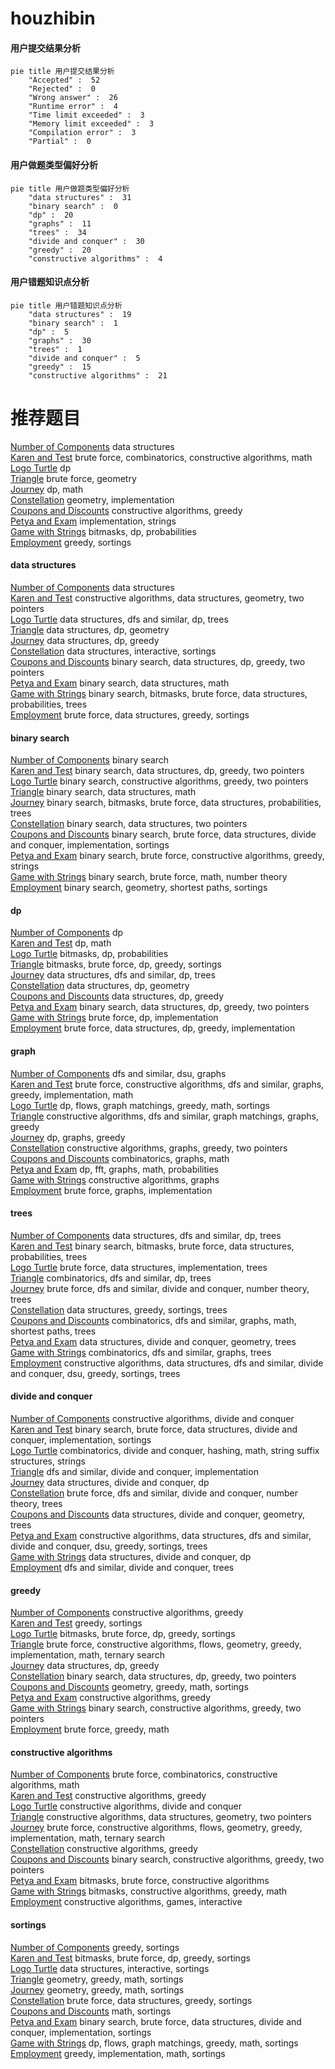# houzhibin
<!-- tabs:start -->
#### **用户提交结果分析**

```mermaid
pie title 用户提交结果分析
    "Accepted" :  52
    "Rejected" :  0
    "Wrong answer" :  26
    "Runtime error" :  4
    "Time limit exceeded" :  3
    "Memory limit exceeded" :  3
    "Compilation error" :  3
    "Partial" :  0
```
#### **用户做题类型偏好分析**

```mermaid
pie title 用户做题类型偏好分析
    "data structures" :  31
    "binary search" :  0
    "dp" :  20
    "graphs" :  11
    "trees" :  34
    "divide and conquer" :  30
    "greedy" :  20
    "constructive algorithms" :  4
```
#### **用户错题知识点分析**

```mermaid
pie title 用户错题知识点分析
    "data structures" :  19
    "binary search" :  1
    "dp" :  5
    "graphs" :  30
    "trees" :  1
    "divide and conquer" :  5
    "greedy" :  15
    "constructive algorithms" :  21
```
<!-- tabs:end -->
# 推荐题目
[Number of Components](http://codeforces.com/problemset/problem/1270/H)		data structures		  
[Karen and Test](http://codeforces.com/problemset/problem/815/B)		brute force,
                        combinatorics,
                        constructive algorithms,
                        math		  
[Logo Turtle](http://codeforces.com/problemset/problem/132/C)		dp		  
[Triangle](http://codeforces.com/problemset/problem/18/A)		brute force,
                        geometry		  
[Journey](http://codeforces.com/problemset/problem/57/D)		dp,
                        math		  
[Constellation](http://codeforces.com/problemset/problem/618/C)		geometry,
                        implementation		  
[Coupons and Discounts](http://codeforces.com/problemset/problem/731/B)		constructive algorithms,
                        greedy		  
[Petya and Exam](http://codeforces.com/problemset/problem/832/B)		implementation,
                        strings		  
[Game with Strings](https://codeforces.com/contest/483/problem/E)		bitmasks,
                        dp,
                        probabilities		  
[Employment](http://codeforces.com/problemset/problem/1214/F)		greedy,
                        sortings		  
<!-- tabs:start -->
#### **data structures**
[Number of Components](http://codeforces.com/problemset/problem/1270/H)		data structures		  
[Karen and Test](http://codeforces.com/problemset/problem/610/D)		constructive algorithms,
                        data structures,
                        geometry,
                        two pointers		  
[Logo Turtle](http://codeforces.com/problemset/problem/490/F)		data structures,
                        dfs and similar,
                        dp,
                        trees		  
[Triangle](http://codeforces.com/problemset/problem/1083/E)		data structures,
                        dp,
                        geometry		  
[Journey](http://codeforces.com/problemset/problem/1481/E)		data structures,
                        dp,
                        greedy		  
[Constellation](http://codeforces.com/problemset/problem/1080/F)		data structures,
                        interactive,
                        sortings		  
[Coupons and Discounts](http://codeforces.com/problemset/problem/1492/C)		binary search,
                        data structures,
                        dp,
                        greedy,
                        two pointers		  
[Petya and Exam](http://codeforces.com/problemset/problem/1490/G)		binary search,
                        data structures,
                        math		  
[Game with Strings](http://codeforces.com/problemset/problem/1479/D)		binary search,
                        bitmasks,
                        brute force,
                        data structures,
                        probabilities,
                        trees		  
[Employment](http://codeforces.com/problemset/problem/1497/A)		brute force,
                        data structures,
                        greedy,
                        sortings		  
#### **binary search**
[Number of Components](https://codeforces.com/contest/967/problem/C)		binary search		  
[Karen and Test](http://codeforces.com/problemset/problem/1492/C)		binary search,
                        data structures,
                        dp,
                        greedy,
                        two pointers		  
[Logo Turtle](http://codeforces.com/problemset/problem/1463/D)		binary search,
                        constructive algorithms,
                        greedy,
                        two pointers		  
[Triangle](http://codeforces.com/problemset/problem/1490/G)		binary search,
                        data structures,
                        math		  
[Journey](http://codeforces.com/problemset/problem/1479/D)		binary search,
                        bitmasks,
                        brute force,
                        data structures,
                        probabilities,
                        trees		  
[Constellation](http://codeforces.com/problemset/problem/1436/E)		binary search,
                        data structures,
                        two pointers		  
[Coupons and Discounts](http://codeforces.com/problemset/problem/1461/D)		binary search,
                        brute force,
                        data structures,
                        divide and conquer,
                        implementation,
                        sortings		  
[Petya and Exam](http://codeforces.com/problemset/problem/1493/C)		binary search,
                        brute force,
                        constructive algorithms,
                        greedy,
                        strings		  
[Game with Strings](http://codeforces.com/problemset/problem/1487/D)		binary search,
                        brute force,
                        math,
                        number theory		  
[Employment](http://codeforces.com/problemset/problem/1486/B)		binary search,
                        geometry,
                        shortest paths,
                        sortings		  
#### **dp**
[Number of Components](http://codeforces.com/problemset/problem/132/C)		dp		  
[Karen and Test](http://codeforces.com/problemset/problem/57/D)		dp,
                        math		  
[Logo Turtle](https://codeforces.com/contest/483/problem/E)		bitmasks,
                        dp,
                        probabilities		  
[Triangle](http://codeforces.com/problemset/problem/1209/E1)		bitmasks,
                        brute force,
                        dp,
                        greedy,
                        sortings		  
[Journey](http://codeforces.com/problemset/problem/490/F)		data structures,
                        dfs and similar,
                        dp,
                        trees		  
[Constellation](http://codeforces.com/problemset/problem/1083/E)		data structures,
                        dp,
                        geometry		  
[Coupons and Discounts](http://codeforces.com/problemset/problem/1481/E)		data structures,
                        dp,
                        greedy		  
[Petya and Exam](http://codeforces.com/problemset/problem/1492/C)		binary search,
                        data structures,
                        dp,
                        greedy,
                        two pointers		  
[Game with Strings](https://codeforces.com/contest/1457/problem/C)		brute force,
                        dp,
                        implementation		  
[Employment](http://codeforces.com/problemset/problem/1491/C)		brute force,
                        data structures,
                        dp,
                        greedy,
                        implementation		  
#### **graph**
[Number of Components](https://codeforces.com/contest/1465/problem/C)		dfs and similar,
                        dsu,
                        graphs		  
[Karen and Test](http://codeforces.com/problemset/problem/1487/C)		brute force,
                        constructive algorithms,
                        dfs and similar,
                        graphs,
                        greedy,
                        implementation,
                        math		  
[Logo Turtle](http://codeforces.com/problemset/problem/1437/C)		dp,
                        flows,
                        graph matchings,
                        greedy,
                        math,
                        sortings		  
[Triangle](http://codeforces.com/problemset/problem/1470/D)		constructive algorithms,
                        dfs and similar,
                        graph matchings,
                        graphs,
                        greedy		  
[Journey](http://codeforces.com/problemset/problem/1476/C)		dp,
                        graphs,
                        greedy		  
[Constellation](http://codeforces.com/problemset/problem/1304/D)		constructive algorithms,
                        graphs,
                        greedy,
                        two pointers		  
[Coupons and Discounts](http://codeforces.com/problemset/problem/1475/C)		combinatorics,
                        graphs,
                        math		  
[Petya and Exam](http://codeforces.com/problemset/problem/553/E)		dp,
                        fft,
                        graphs,
                        math,
                        probabilities		  
[Game with Strings](http://codeforces.com/problemset/problem/1495/C)		constructive algorithms,
                        graphs		  
[Employment](http://codeforces.com/problemset/problem/1510/K)		brute force,
                        graphs,
                        implementation		  
#### **trees**
[Number of Components](http://codeforces.com/problemset/problem/490/F)		data structures,
                        dfs and similar,
                        dp,
                        trees		  
[Karen and Test](http://codeforces.com/problemset/problem/1479/D)		binary search,
                        bitmasks,
                        brute force,
                        data structures,
                        probabilities,
                        trees		  
[Logo Turtle](http://codeforces.com/problemset/problem/1511/C)		brute force,
                        data structures,
                        implementation,
                        trees		  
[Triangle](http://codeforces.com/problemset/problem/1499/F)		combinatorics,
                        dfs and similar,
                        dp,
                        trees		  
[Journey](http://codeforces.com/problemset/problem/1491/E)		brute force,
                        dfs and similar,
                        divide and conquer,
                        number theory,
                        trees		  
[Constellation](http://codeforces.com/problemset/problem/1466/D)		data structures,
                        greedy,
                        sortings,
                        trees		  
[Coupons and Discounts](http://codeforces.com/problemset/problem/1495/D)		combinatorics,
                        dfs and similar,
                        graphs,
                        math,
                        shortest paths,
                        trees		  
[Petya and Exam](http://codeforces.com/problemset/problem/1303/G)		data structures,
                        divide and conquer,
                        geometry,
                        trees		  
[Game with Strings](http://codeforces.com/problemset/problem/1454/E)		combinatorics,
                        dfs and similar,
                        graphs,
                        trees		  
[Employment](http://codeforces.com/problemset/problem/1494/D)		constructive algorithms,
                        data structures,
                        dfs and similar,
                        divide and conquer,
                        dsu,
                        greedy,
                        sortings,
                        trees		  
#### **divide and conquer**
[Number of Components](http://codeforces.com/problemset/problem/1375/H)		constructive algorithms,
                        divide and conquer		  
[Karen and Test](http://codeforces.com/problemset/problem/1461/D)		binary search,
                        brute force,
                        data structures,
                        divide and conquer,
                        implementation,
                        sortings		  
[Logo Turtle](http://codeforces.com/problemset/problem/1466/G)		combinatorics,
                        divide and conquer,
                        hashing,
                        math,
                        string suffix structures,
                        strings		  
[Triangle](http://codeforces.com/problemset/problem/1490/D)		dfs and similar,
                        divide and conquer,
                        implementation		  
[Journey](https://codeforces.com/contest/1483/problem/C)		data structures,
                        divide and conquer,
                        dp		  
[Constellation](http://codeforces.com/problemset/problem/1491/E)		brute force,
                        dfs and similar,
                        divide and conquer,
                        number theory,
                        trees		  
[Coupons and Discounts](http://codeforces.com/problemset/problem/1303/G)		data structures,
                        divide and conquer,
                        geometry,
                        trees		  
[Petya and Exam](http://codeforces.com/problemset/problem/1494/D)		constructive algorithms,
                        data structures,
                        dfs and similar,
                        divide and conquer,
                        dsu,
                        greedy,
                        sortings,
                        trees		  
[Game with Strings](http://codeforces.com/problemset/problem/1482/E)		data structures,
                        divide and conquer,
                        dp		  
[Employment](http://codeforces.com/problemset/problem/566/C)		dfs and similar,
                        divide and conquer,
                        trees		  
#### **greedy**
[Number of Components](http://codeforces.com/problemset/problem/731/B)		constructive algorithms,
                        greedy		  
[Karen and Test](http://codeforces.com/problemset/problem/1214/F)		greedy,
                        sortings		  
[Logo Turtle](http://codeforces.com/problemset/problem/1209/E1)		bitmasks,
                        brute force,
                        dp,
                        greedy,
                        sortings		  
[Triangle](http://codeforces.com/problemset/problem/1455/E)		brute force,
                        constructive algorithms,
                        flows,
                        geometry,
                        greedy,
                        implementation,
                        math,
                        ternary search		  
[Journey](http://codeforces.com/problemset/problem/1481/E)		data structures,
                        dp,
                        greedy		  
[Constellation](http://codeforces.com/problemset/problem/1492/C)		binary search,
                        data structures,
                        dp,
                        greedy,
                        two pointers		  
[Coupons and Discounts](https://codeforces.com/contest/1496/problem/C)		geometry,
                        greedy,
                        math,
                        sortings		  
[Petya and Exam](http://codeforces.com/problemset/problem/1493/A)		constructive algorithms,
                        greedy		  
[Game with Strings](http://codeforces.com/problemset/problem/1463/D)		binary search,
                        constructive algorithms,
                        greedy,
                        two pointers		  
[Employment](http://codeforces.com/problemset/problem/1462/C)		brute force,
                        greedy,
                        math		  
#### **constructive algorithms**
[Number of Components](http://codeforces.com/problemset/problem/815/B)		brute force,
                        combinatorics,
                        constructive algorithms,
                        math		  
[Karen and Test](http://codeforces.com/problemset/problem/731/B)		constructive algorithms,
                        greedy		  
[Logo Turtle](http://codeforces.com/problemset/problem/1375/H)		constructive algorithms,
                        divide and conquer		  
[Triangle](http://codeforces.com/problemset/problem/610/D)		constructive algorithms,
                        data structures,
                        geometry,
                        two pointers		  
[Journey](http://codeforces.com/problemset/problem/1455/E)		brute force,
                        constructive algorithms,
                        flows,
                        geometry,
                        greedy,
                        implementation,
                        math,
                        ternary search		  
[Constellation](http://codeforces.com/problemset/problem/1493/A)		constructive algorithms,
                        greedy		  
[Coupons and Discounts](http://codeforces.com/problemset/problem/1463/D)		binary search,
                        constructive algorithms,
                        greedy,
                        two pointers		  
[Petya and Exam](https://codeforces.com/contest/1456/problem/B)		bitmasks,
                        brute force,
                        constructive algorithms		  
[Game with Strings](http://codeforces.com/problemset/problem/1492/D)		bitmasks,
                        constructive algorithms,
                        greedy,
                        math		  
[Employment](https://codeforces.com/contest/1504/problem/D)		constructive algorithms,
                        games,
                        interactive		  
#### **sortings**
[Number of Components](http://codeforces.com/problemset/problem/1214/F)		greedy,
                        sortings		  
[Karen and Test](http://codeforces.com/problemset/problem/1209/E1)		bitmasks,
                        brute force,
                        dp,
                        greedy,
                        sortings		  
[Logo Turtle](http://codeforces.com/problemset/problem/1080/F)		data structures,
                        interactive,
                        sortings		  
[Triangle](https://codeforces.com/contest/1496/problem/C)		geometry,
                        greedy,
                        math,
                        sortings		  
[Journey](http://codeforces.com/problemset/problem/1495/A)		geometry,
                        greedy,
                        math,
                        sortings		  
[Constellation](http://codeforces.com/problemset/problem/1497/A)		brute force,
                        data structures,
                        greedy,
                        sortings		  
[Coupons and Discounts](http://codeforces.com/problemset/problem/1427/A)		math,
                        sortings		  
[Petya and Exam](http://codeforces.com/problemset/problem/1461/D)		binary search,
                        brute force,
                        data structures,
                        divide and conquer,
                        implementation,
                        sortings		  
[Game with Strings](http://codeforces.com/problemset/problem/1437/C)		dp,
                        flows,
                        graph matchings,
                        greedy,
                        math,
                        sortings		  
[Employment](http://codeforces.com/problemset/problem/1473/A)		greedy,
                        implementation,
                        math,
                        sortings		  
<!-- tabs:end -->
